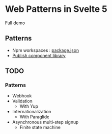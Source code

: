 # Web Patterns in Svelte 5

Full demo


## Patterns

- Npm workspaces : [package.json](package.json)
- [Publish component library](packages/object-table/README.adoc)

## TODO


### Patterns

- Webhook
- Validation
    - With Yup
- Internationalization
    - With Paraglide
- Asynchronous multi-step signup
    - Finite state machine  
